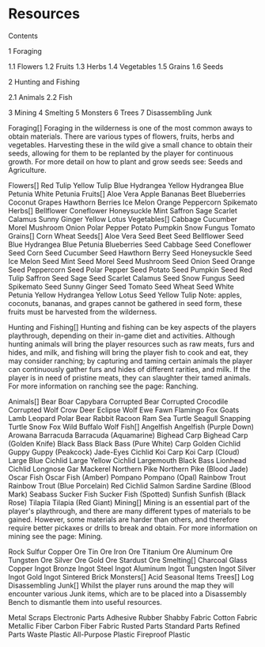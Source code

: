 # Resources

Contents

1 Foraging

1.1 Flowers
1.2 Fruits
1.3 Herbs
1.4 Vegetables
1.5 Grains
1.6 Seeds


2 Hunting and Fishing

2.1 Animals
2.2 Fish


3 Mining
4 Smelting
5 Monsters
6 Trees
7 Disassembling Junk



Foraging[]
Foraging in the wilderness is one of the most common aways to obtain materials. There are various types of flowers, fruits, herbs and vegetables. Harvesting these in the wild give a small chance to obtain their seeds, allowing for them to be replanted by the player for continuous growth. For more detail on how to plant and grow seeds see: Seeds and Agriculture.

Flowers[]
Red Tulip
Yellow Tulip
Blue Hydrangea
Yellow Hydrangea
Blue Petunia
White Petunia
Fruits[]
Aloe Vera
Apple
Bananas
Beet
Blueberries
Coconut
Grapes
Hawthorn Berries
Ice Melon
Orange
Peppercorn
Spikemato
Herbs[]
Bellflower
Coneflower
Honeysuckle
Mint
Saffron
Sage
Scarlet Calamus
Sunny Ginger
Yellow Lotus
Vegetables[]
Cabbage
Cucumber
Morel
Mushroom
Onion
Polar Pepper
Potato
Pumpkin
Snow Fungus
Tomato
Grains[]
Corn
Wheat
Seeds[]
Aloe Vera Seed
Beet Seed
Bellflower Seed
Blue Hydrangea
Blue Petunia
Blueberries Seed
Cabbage Seed
Coneflower Seed
Corn Seed
Cucumber Seed
Hawthorn Berry Seed
Honeysuckle Seed
Ice Melon Seed
Mint Seed
Morel Seed
Mushroom Seed
Onion Seed
Orange Seed
Peppercorn Seed
Polar Pepper Seed
Potato Seed
Pumpkin Seed
Red Tulip
Saffron Seed
Sage Seed
Scarlet Calamus Seed
Snow Fungus Seed
Spikemato Seed
Sunny Ginger Seed
Tomato Seed
Wheat Seed
White Petunia
Yellow Hydrangea
Yellow Lotus Seed
Yellow Tulip
Note: apples, coconuts, bananas, and grapes cannot be gathered in seed form, these fruits must be harvested from the wilderness.

Hunting and Fishing[]
Hunting and fishing can be key aspects of the players playthrough, depending on their in-game diet and activities. Although hunting animals will bring the player resources such as raw meats, furs and hides, and milk, and fishing will bring the player fish to cook and eat, they may consider ranching; by capturing and taming certain animals the player can continuously gather furs and hides of different rarities, and milk. If the player is in need of pristine meats, they can slaughter their tamed animals. For more information on ranching see the page: Ranching.

Animals[]
Bear
Boar
Capybara
Corrupted Bear
Corrupted Crocodile
Corrupted Wolf
Crow
Deer
Eclipse Wolf
Ewe
Fawn
Flamingo
Fox
Goats
Lamb
Leopard
Polar Bear
Rabbit
Racoon
Ram
Sea Turtle
Seagull
Snapping Turtle
Snow Fox
Wild Buffalo
Wolf
Fish[]
Angelfish
Angelfish (Purple Down)
Arowana
Barracuda
Barracuda (Aquamarine)
Bighead Carp
Bighead Carp (Golden Knife)
Black Bass
Black Bass (Pure White)
Carp
Golden Cichlid
Guppy
Guppy (Peakcock)
Jade-Eyes Cichlid
Koi Carp
Koi Carp (Cloud)
Large Blue Cichlid
Large Yellow Cichlid
Largemouth  Black Bass
Lionhead Cichlid
Longnose Gar
Mackerel
Northern Pike
Northern Pike (Blood Jade)
Oscar Fish
Oscar Fish (Amber)
Pompano
Pompano (Opal)
Rainbow Trout
Rainbow Trout (Blue Porcelain)
Red Cichlid
Salmon
Sardine
Sardine (Blood Mark)
Seabass
Sucker Fish
Sucker Fish (Spotted)
Sunfish
Sunfish (Black Rose)
Tilapia
Tilapia (Red Giant)
Mining[]
Mining is an essential part of the player's playthrough, and there are many different types of materials to be gained. However, some materials are harder than others, and therefore require better pickaxes or drills to break and obtain. For more information on mining see the page: Mining. 

Rock
Sulfur
Copper Ore
Tin Ore
Iron Ore
Titanium Ore
Aluminum Ore
Tungsten Ore
Silver Ore
Gold Ore
Stardust Ore
Smelting[]
Charcoal
Glass
Copper Ingot
Bronze Ingot
Steel Ingot
Aluminum Ingot
Tungsten Ingot
Silver Ingot
Gold Ingot
Sintered Brick
Monsters[]
Acid
Seasonal Items
Trees[]
Log
Disassembling Junk[]
Whilst the player runs around the map they will encounter various Junk items, which are to be placed into a Disassembly Bench to dismantle them into useful resources.

Metal Scraps
Electronic Parts
Adhesive
Rubber
Shabby Fabric
Cotton Fabric
Metallic Fiber
Carbon Fiber Fabric
Rusted Parts
Standard Parts
Refined Parts
Waste Plastic
All-Purpose Plastic
Fireproof Plastic
